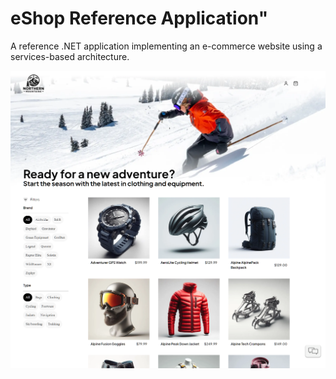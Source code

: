# eShop Reference Application"

A reference .NET application implementing an e-commerce website using a services-based architecture.

![eShop homepage screenshot](img/eshop_homepage.png)
